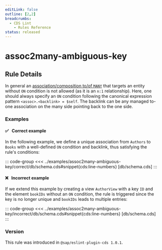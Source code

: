 ```yaml
---
editLink: false
outline: [2,2]
breadcrumbs:
  - CDS Lint
    - Rules Reference
status: released
---
```


<style>
.vp-code {
  overflow-x: hidden !important;
}
</style>

<script setup>
  import PlaygroundBadge from '../../../.vitepress/theme/components/PlaygroundBadge.vue'
</script>

# assoc2many-ambiguous-key

## Rule Details

In general an [association/composition to/of `MANY`](../../../cds/cdl#to-many-associations) that targets an entity without `ON` condition is not allowed (as it is an `n:1` relationship). Here, one should always specify an `ON` condition following the canonical expression pattern `<assoc>.<backlink> = $self`. The backlink can be any managed to-one association on the many side pointing back to the one side.

### Examples

#### ✅ &nbsp; Correct example

In the following example, we define a unique association from `Authors` to `Books` with a well-defined `ON` condition and backlink, thus satisfying the rule's conditions:

::: code-group
<<< ../examples/assoc2many-ambiguous-key/correct/db/schema.cds#snippet{cds:line-numbers} [db/schema.cds]
:::
<PlaygroundBadge
  name="assoc2many-ambiguous-key"
  kind="correct"
  :rules="{'@sap/cds/assoc2many-ambiguous-key': ['error', 'show']}"
  :files="['db/schema.cds']"
/>

#### ❌ &nbsp; Incorrect example

If we extend this example by creating a view `AuthorView` with a key `ID` and the element `bookIDs` without an `ON` condition, the rule is triggered since the key is no longer unique and `bookIDs` leads to multiple entries:

::: code-group
<<< ../examples/assoc2many-ambiguous-key/incorrect/db/schema.cds#snippet{cds:line-numbers} [db/schema.cds]
:::
<PlaygroundBadge
  name="assoc2many-ambiguous-key"
  kind="incorrect"
  :rules="{'@sap/cds/assoc2many-ambiguous-key': ['error', 'show']}"
  :files="['db/schema.cds']"
/>

### Version
This rule was introduced in `@sap/eslint-plugin-cds 1.0.1`.
